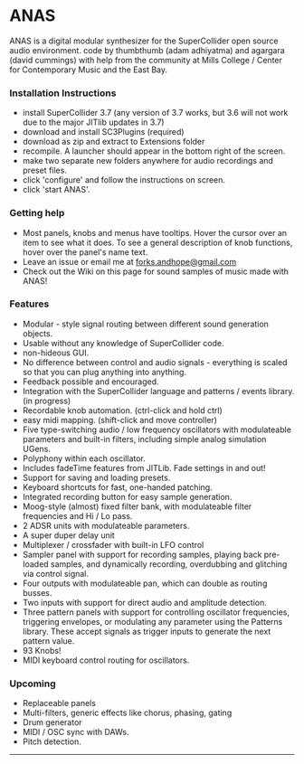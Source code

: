 # ANAS

ANAS is a digital modular synthesizer for the SuperCollider open source audio environment. 
code by thumbthumb (adam adhiyatma) and agargara (david cummings) 
with help from the community at Mills College / Center for Contemporary Music and the East Bay.


### Installation Instructions
- install SuperCollider 3.7 (any version of 3.7 works, but 3.6 will not work due to the major JITlib updates in 3.7)
- download and install SC3Plugins (required)
- download as zip and extract to Extensions folder
- recompile. A launcher should appear in the bottom right of the screen. 
- make two separate new folders anywhere for audio recordings and preset files. 
- click 'configure' and follow the instructions on screen.
- click 'start ANAS'. 

### Getting help
- Most panels, knobs and menus have tooltips. Hover the cursor over an item to see what it does. To see a general description of knob functions, hover over the panel's name text. 
- Leave an issue or email me at forks.andhope@gmail.com
- Check out the Wiki on this page for sound samples of music made with ANAS! 

### Features
- Modular - style signal routing between different sound generation objects. 
- Usable without any knowledge of SuperCollider code. 
- non-hideous GUI. 
- No difference between control and audio signals - everything is scaled so that you can plug anything into anything. 
- Feedback possible and encouraged. 
- Integration with the SuperCollider language and patterns / events library. (in progress)
- Recordable knob automation. (ctrl-click and hold ctrl)
- easy midi mapping. (shift-click and move controller)
- Five type-switching audio / low frequency oscillators with modulateable parameters and built-in filters, including
  simple analog simulation UGens. 
- Polyphony within each oscillator. 
- Includes fadeTime features from JITLib. Fade settings in and out! 
- Support for saving and loading presets. 
- Keyboard shortcuts for fast, one-handed patching. 
- Integrated recording button for easy sample generation. 
- Moog-style (almost) fixed filter bank, with modulateable filter frequencies and Hi / Lo pass. 
- 2 ADSR units with modulateable parameters. 
- A super duper delay unit
- Multiplexer / crossfader with built-in LFO control
- Sampler panel with support for recording samples, playing back pre-loaded samples, and dynamically recording, overdubbing and 
  glitching via control signal. 
- Four outputs with modulateable pan, which can double as routing busses. 
- Two inputs with support for direct audio and amplitude detection. 
- Three pattern panels with support for controlling oscillator frequencies, triggering envelopes, or modulating any parameter
  using the Patterns library. These accept signals as trigger inputs to generate the next pattern value. 
- 93 Knobs!
- MIDI keyboard control routing for oscillators. 


### Upcoming

- Replaceable panels
- Multi-filters, generic effects like chorus, phasing, gating
- Drum generator
- MIDI / OSC sync with DAWs.
- Pitch detection. 


------
